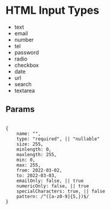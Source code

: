 # HTML Input Types

* text
* email
* number
* tel
* password
* radio
* checkbox
* date
* url
* search
* textarea

## Params

```

{
    name: "",
    type: "required", || "nullable"
    size: 255,
    minlength: 0,
    maxlength: 255,
    min: 0,
    max: 255,
    from: 2022-03-02,
    to: 2022-03-03,
    emailOnly: false, || true
    numericOnly: false, || true
    specialCharacters: true, || false
    pattern: /^([a-z0-9]{5,})$/
}

```